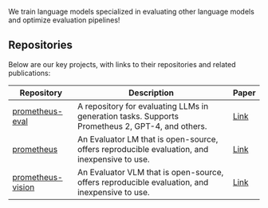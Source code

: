 We train language models specialized in evaluating other language models and optimize evaluation pipelines!

## Repositories

Below are our key projects, with links to their repositories and related publications:

| Repository         | Description | Paper |
|--------------------|-------------|-------|
| [prometheus-eval](https://github.com/prometheus-eval/prometheus-eval)    | A repository for evaluating LLMs in generation tasks. Supports Prometheus 2, GPT-4, and others. | [Link](https://arxiv.org/abs/2405.01535) |
| [prometheus](https://github.com/prometheus-eval/prometheus)         | An Evaluator LM that is open-source, offers reproducible evaluation, and inexpensive to use. | [Link](https://arxiv.org/abs/2310.08491) |
| [prometheus-vision](https://github.com/prometheus-eval/prometheus-vision)  | An Evaluator VLM that is open-source, offers reproducible evaluation, and inexpensive to use. | [Link](https://arxiv.org/abs/2401.06591) |
